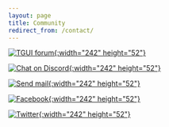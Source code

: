 ```yaml
---
layout: page
title: Community
redirect_from: /contact/
---
```


[![TGUI forum](/resources/ButtonForum.png){:width="242" height="52"}](https://forum.tgui.eu)

[![Chat on Discord](/resources/ButtonDiscord.png){:width="242" height="52"}](https://discord.gg/Msf4vyx)

[![Send mail](/resources/ButtonMail.png){:width="242" height="52"}](mailto:vdv_b@tgui.eu)

[![Facebook](/resources/ButtonFacebook.png){:width="242" height="52"}](https://www.facebook.com/TexusGUI)

[![Twitter](/resources/ButtonTwitter.png){:width="242" height="52"}](https://twitter.com/TexusGUI)
